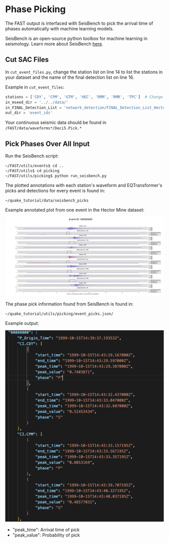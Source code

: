 # Phase Picking  

The FAST output is interfaced with SeisBench to pick the arrival time of phases automatically with machine learning models.

SeisBench is an open-source python toolbox for machine learning in seismology. Learn more about SeisBench [here](https://seisbench.readthedocs.io/en/stable/index.html).

## Cut SAC Files

In `cut_event_files.py`, change the station list on line 14 to list the stations in your dataset and the name of the final detection list on line 16.  

Example in `cut_event_files`:  

``` py linenums="14"  
stations = ['CDY', 'CPM', 'GTM', 'HEC', 'RMM', 'RMR', 'TPC']  # Change station list
in_mseed_dir = '../../data/'  
in_FINAL_Detection_List = 'network_detection/FINAL_Detection_List_HectorMine_7sta_2stathresh.txt'  # Change final detection list
out_dir = 'event_ids'  
```  
  
Your continuous seismic data should be found in `/FAST/data/waveforms*/Deci5.Pick.*`  

## Pick Phases Over All Input  

Run the SeisBench script:  

```
~/FAST/utils/events$ cd ..
~/FAST/utils$ cd picking
~/FAST/utils/picking$ python run_seisbench.py
```   

The plotted annotations with each station's waveform and EQTransformer's picks and detections for every event is found in:  

```
~/quake_tutorial/data/seisbench_picks
```

Example annotated plot from one event in the Hector Mine dataset:  

![example_pick_1](img/example_pick_1.png)

The phase pick information found from SeisBench is found in:  

```
~/quake_tutorial/utils/picking/event_picks.json/
```  

Example output:  

![json_file_picks](img/json_file_picks.png)

* "peak_time": Arrival time of pick
* "peak_value": Probability of pick